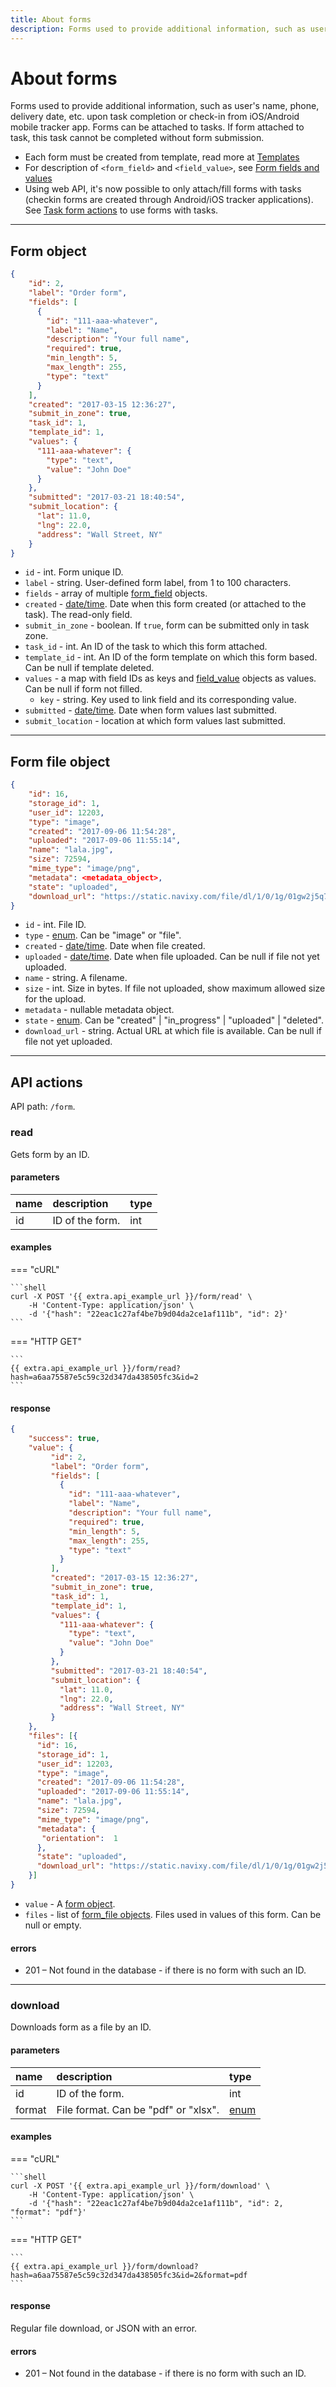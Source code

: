 ```yaml
---
title: About forms
description: Forms used to provide additional information, such as user's name, phone, delivery date, etc. upon task completion or check-in from iOS/Android mobile tracker app. Forms can be attached to tasks. If form attached to task, this task cannot be completed without form submission.
---
```


# About forms

Forms used to provide additional information, such as user's name, phone, delivery date, etc. upon task completion
or check-in from iOS/Android mobile tracker app.
Forms can be attached to tasks. If form attached to task, this task cannot be completed without form submission.

* Each form must be created from template, read more at [Templates](./template.md)
* For description of `<form_field>` and `<field_value>`, see [Form fields and values](./field-types.md)
* Using web API, it's now possible to only attach/fill forms with tasks (checkin forms are created through 
Android/iOS tracker applications). See [Task form actions](../task/form/index.md) to use forms with tasks.

***

## Form object

```json
{
    "id": 2,
    "label": "Order form",
    "fields": [
      {
        "id": "111-aaa-whatever",
        "label": "Name",
        "description": "Your full name",
        "required": true,
        "min_length": 5,
        "max_length": 255,
        "type": "text"
      }
    ],
    "created": "2017-03-15 12:36:27",
    "submit_in_zone": true,
    "task_id": 1,
    "template_id": 1,
    "values": {
      "111-aaa-whatever": {
        "type": "text",
        "value": "John Doe"
      }
    },
    "submitted": "2017-03-21 18:40:54",
    "submit_location": {
      "lat": 11.0,
      "lng": 22.0,
      "address": "Wall Street, NY"
    }
}
```    

* `id` - int. Form unique ID.
* `label` - string. User-defined form label, from 1 to 100 characters.
* `fields` - array of multiple [form_field](./field-types.md) objects. 
* `created` - [date/time](../../../getting-started.md#data-types). Date when this form created (or attached to the task). The read-only field.
* `submit_in_zone` - boolean. If `true`, form can be submitted only in task zone.
* `task_id` - int. An ID of the task to which this form attached.
* `template_id` - int. An ID of the form template on which this form based. Can be null if template deleted.
* `values` - a map with field IDs as keys and [field_value](./field-types.md) objects as values. Can be null if form not filled.
    * `key` - string. Key used to link field and its corresponding value.
* `submitted` - [date/time](../../../getting-started.md#data-types). Date when form values last submitted.
* `submit_location` - location at which form values last submitted.

***

## Form file object

```json
{
    "id": 16,
    "storage_id": 1,
    "user_id": 12203,
    "type": "image",
    "created": "2017-09-06 11:54:28",
    "uploaded": "2017-09-06 11:55:14",
    "name": "lala.jpg",
    "size": 72594,
    "mime_type": "image/png",
    "metadata": <metadata_object>,
    "state": "uploaded",
    "download_url": "https://static.navixy.com/file/dl/1/0/1g/01gw2j5q7nm4r92dytolzd6koxy9e38v.png/lala.jpg"
}
```

* `id` - int. File ID.
* `type` - [enum](../../../getting-started.md#data-types). Can be "image" or "file".
* `created` - [date/time](../../../getting-started.md#data-types). Date when file created.
* `uploaded` - [date/time](../../../getting-started.md#data-types). Date when file uploaded. Can be null if file not yet uploaded.
* `name` - string. A filename.
* `size` - int. Size in bytes. If file not uploaded, show maximum allowed size for the upload.
* `metadata` - nullable metadata object.
* `state` - [enum](../../../getting-started.md#data-types). Can be "created" | "in_progress" | "uploaded" | "deleted".
* `download_url` - string. Actual URL at which file is available. Can be null if file not yet uploaded.

***

## API actions

API path: `/form`.

### read

Gets form by an ID.

#### parameters

| name | description     | type  |
|:-----|:----------------|:------|
| id   | ID of the form. | int   |

#### examples

=== "cURL"

    ```shell
    curl -X POST '{{ extra.api_example_url }}/form/read' \
        -H 'Content-Type: application/json' \
        -d '{"hash": "22eac1c27af4be7b9d04da2ce1af111b", "id": 2}'
    ```

=== "HTTP GET"

    ```
    {{ extra.api_example_url }}/form/read?hash=a6aa75587e5c59c32d347da438505fc3&id=2
    ```

#### response

```json
{
    "success": true,
    "value": {
         "id": 2,
         "label": "Order form",
         "fields": [
           {
             "id": "111-aaa-whatever",
             "label": "Name",
             "description": "Your full name",
             "required": true,
             "min_length": 5,
             "max_length": 255,
             "type": "text"
           }
         ],
         "created": "2017-03-15 12:36:27",
         "submit_in_zone": true,
         "task_id": 1,
         "template_id": 1,
         "values": {
           "111-aaa-whatever": {
             "type": "text",
             "value": "John Doe"
           }
         },
         "submitted": "2017-03-21 18:40:54",
         "submit_location": {
           "lat": 11.0,
           "lng": 22.0,
           "address": "Wall Street, NY"
         }
    },
    "files": [{
      "id": 16,
      "storage_id": 1,
      "user_id": 12203,
      "type": "image",
      "created": "2017-09-06 11:54:28",
      "uploaded": "2017-09-06 11:55:14",
      "name": "lala.jpg",
      "size": 72594,
      "mime_type": "image/png",
      "metadata": {
       "orientation":  1
      },
      "state": "uploaded",
      "download_url": "https://static.navixy.com/file/dl/1/0/1g/01gw2j5q7nm4r92dytolzd6koxy9e38v.png/lala.jpg"
    }]
}
``` 

* `value` - A [form object](#form-object).
* `files` - list of [form_file objects](#form-file-object). Files used in values of this form. Can be null or empty.

#### errors

* 201 – Not found in the database - if there is no form with such an ID.

***

### download

Downloads form as a file by an ID.

#### parameters

| name   | description                          | type                                           |
|:-------|:-------------------------------------|:-----------------------------------------------|
| id     | ID of the form.                      | int                                            |
| format | File format. Can be "pdf" or "xlsx". | [enum](../../../getting-started.md#data-types) |

#### examples

=== "cURL"

    ```shell
    curl -X POST '{{ extra.api_example_url }}/form/download' \
        -H 'Content-Type: application/json' \
        -d '{"hash": "22eac1c27af4be7b9d04da2ce1af111b", "id": 2, "format": "pdf"}'
    ```

=== "HTTP GET"

    ```
    {{ extra.api_example_url }}/form/download?hash=a6aa75587e5c59c32d347da438505fc3&id=2&format=pdf
    ```

#### response

Regular file download, or JSON with an error.    

#### errors

* 201 – Not found in the database - if there is no form with such an ID.
